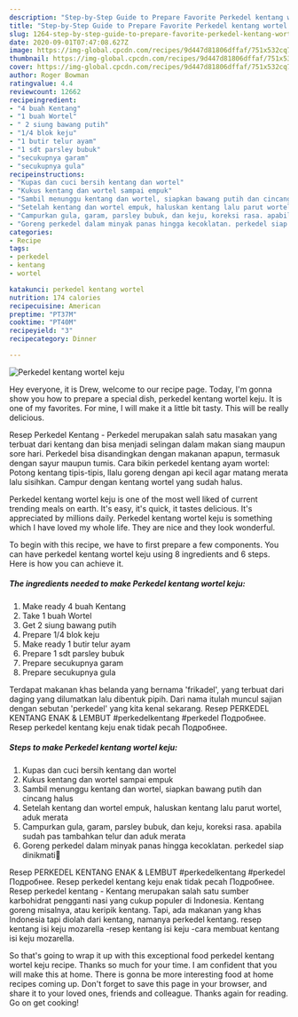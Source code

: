 ```yaml
---
description: "Step-by-Step Guide to Prepare Favorite Perkedel kentang wortel keju"
title: "Step-by-Step Guide to Prepare Favorite Perkedel kentang wortel keju"
slug: 1264-step-by-step-guide-to-prepare-favorite-perkedel-kentang-wortel-keju
date: 2020-09-01T07:47:08.627Z
image: https://img-global.cpcdn.com/recipes/9d447d81806dffaf/751x532cq70/perkedel-kentang-wortel-keju-foto-resep-utama.jpg
thumbnail: https://img-global.cpcdn.com/recipes/9d447d81806dffaf/751x532cq70/perkedel-kentang-wortel-keju-foto-resep-utama.jpg
cover: https://img-global.cpcdn.com/recipes/9d447d81806dffaf/751x532cq70/perkedel-kentang-wortel-keju-foto-resep-utama.jpg
author: Roger Bowman
ratingvalue: 4.4
reviewcount: 12662
recipeingredient:
- "4 buah Kentang"
- "1 buah Wortel"
- " 2 siung bawang putih"
- "1/4 blok keju"
- "1 butir telur ayam"
- "1 sdt parsley bubuk"
- "secukupnya garam"
- "secukupnya gula"
recipeinstructions:
- "Kupas dan cuci bersih kentang dan wortel"
- "Kukus kentang dan wortel sampai empuk"
- "Sambil menunggu kentang dan wortel, siapkan bawang putih dan cincang halus"
- "Setelah kentang dan wortel empuk, haluskan kentang lalu parut wortel, aduk merata"
- "Campurkan gula, garam, parsley bubuk, dan keju, koreksi rasa. apabila sudah pas tambahkan telur dan aduk merata"
- "Goreng perkedel dalam minyak panas hingga kecoklatan. perkedel siap dinikmati🙏"
categories:
- Recipe
tags:
- perkedel
- kentang
- wortel

katakunci: perkedel kentang wortel 
nutrition: 174 calories
recipecuisine: American
preptime: "PT37M"
cooktime: "PT40M"
recipeyield: "3"
recipecategory: Dinner

---
```



![Perkedel kentang wortel keju](https://img-global.cpcdn.com/recipes/9d447d81806dffaf/751x532cq70/perkedel-kentang-wortel-keju-foto-resep-utama.jpg)

Hey everyone, it is Drew, welcome to our recipe page. Today, I'm gonna show you how to prepare a special dish, perkedel kentang wortel keju. It is one of my favorites. For mine, I will make it a little bit tasty. This will be really delicious.

Resep Perkedel Kentang - Perkedel merupakan salah satu masakan yang terbuat dari kentang dan bisa menjadi selingan dalam makan siang maupun sore hari. Perkedel bisa disandingkan dengan makanan apapun, termasuk dengan sayur maupun tumis. Cara bikin perkedel kentang ayam wortel: Potong kentang tipis-tipis, llalu goreng dengan api kecil agar matang merata lalu sisihkan. Campur dengan kentang wortel yang sudah halus.

Perkedel kentang wortel keju is one of the most well liked of current trending meals on earth. It's easy, it's quick, it tastes delicious. It's appreciated by millions daily. Perkedel kentang wortel keju is something which I have loved my whole life. They are nice and they look wonderful.


To begin with this recipe, we have to first prepare a few components. You can have perkedel kentang wortel keju using 8 ingredients and 6 steps. Here is how you can achieve it.

<!--inarticleads1-->

##### The ingredients needed to make Perkedel kentang wortel keju:

1. Make ready 4 buah Kentang
1. Take 1 buah Wortel
1. Get  2 siung bawang putih
1. Prepare 1/4 blok keju
1. Make ready 1 butir telur ayam
1. Prepare 1 sdt parsley bubuk
1. Prepare secukupnya garam
1. Prepare secukupnya gula


Terdapat makanan khas belanda yang bernama &#39;frikadel&#39;, yang terbuat dari daging yang dilumatkan lalu dibentuk pipih. Dari nama itulah muncul sajian dengan sebutan &#39;perkedel&#39; yang kita kenal sekarang. Resep PERKEDEL KENTANG ENAK &amp; LEMBUT #perkedelkentang #perkedel Подробнее. Resep perkedel kentang keju enak tidak pecah Подробнее. 

<!--inarticleads2-->

##### Steps to make Perkedel kentang wortel keju:

1. Kupas dan cuci bersih kentang dan wortel
1. Kukus kentang dan wortel sampai empuk
1. Sambil menunggu kentang dan wortel, siapkan bawang putih dan cincang halus
1. Setelah kentang dan wortel empuk, haluskan kentang lalu parut wortel, aduk merata
1. Campurkan gula, garam, parsley bubuk, dan keju, koreksi rasa. apabila sudah pas tambahkan telur dan aduk merata
1. Goreng perkedel dalam minyak panas hingga kecoklatan. perkedel siap dinikmati🙏


Resep PERKEDEL KENTANG ENAK &amp; LEMBUT #perkedelkentang #perkedel Подробнее. Resep perkedel kentang keju enak tidak pecah Подробнее. Resep perkedel kentang - Kentang merupakan salah satu sumber karbohidrat pengganti nasi yang cukup populer di Indonesia. Kentang goreng misalnya, atau keripik kentang. Tapi, ada makanan yang khas Indonesia tapi diolah dari kentang, namanya perkedel kentang. resep kentang isi keju mozarella -resep kentang isi keju -cara membuat kentang isi keju mozarella. 

So that's going to wrap it up with this exceptional food perkedel kentang wortel keju recipe. Thanks so much for your time. I am confident that you will make this at home. There is gonna be more interesting food at home recipes coming up. Don't forget to save this page in your browser, and share it to your loved ones, friends and colleague. Thanks again for reading. Go on get cooking!
